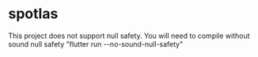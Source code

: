 # spotlas

This project does not support null safety. You will need to compile without sound null safety 
"flutter run --no-sound-null-safety"

